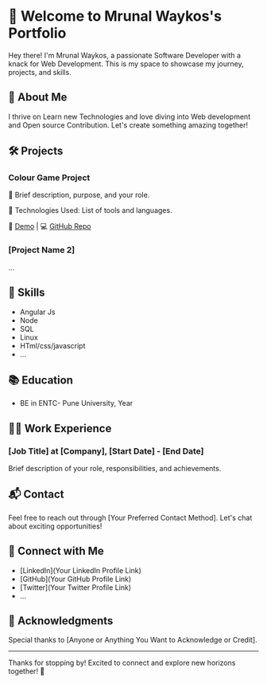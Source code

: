 # 👋 Welcome to Mrunal Waykos's Portfolio

Hey there! I'm Mrunal Waykos, a passionate Software Developer with a knack for Web Development. This is my space to showcase my journey, projects, and skills.

## 🚀 About Me

I thrive on Learn new Technologies and love diving into Web development and Open source Contribution. Let's create something amazing together!

## 🛠️ Projects

### Colour Game Project

📝 Brief description, purpose, and your role.

🔧 Technologies Used: List of tools and languages.

🚀 [Demo](Link) | 💻 [GitHub Repo](Link)

### [Project Name 2]

...

## 💼 Skills

- Angular Js
- Node
- SQL
- Linux
- HTml/css/javascript
- ...

## 📚 Education

- BE in ENTC- Pune University, Year

## 👩‍💻 Work Experience

### [Job Title] at [Company], [Start Date] - [End Date]

Brief description of your role, responsibilities, and achievements.

## 📬 Contact

Feel free to reach out through [Your Preferred Contact Method]. Let's chat about exciting opportunities!

## 🔗 Connect with Me

- [LinkedIn](Your LinkedIn Profile Link)
- [GitHub](Your GitHub Profile Link)
- [Twitter](Your Twitter Profile Link)
- ...

## 🙌 Acknowledgments

Special thanks to [Anyone or Anything You Want to Acknowledge or Credit].

---

Thanks for stopping by! Excited to connect and explore new horizons together! 🌟
